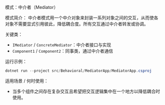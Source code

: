 模式：中介者（Mediator）

模式简介：
中介者模式用一个中介对象来封装一系列对象之间的交互，从而使各对象不需要显式引用彼此，降低耦合度。所有交互通过中介者转发或协调。

关键类：
- `IMediator` / `ConcreteMediator`：中介者接口与实现
- `Component1` / `Component2`：同事类，通过中介者通信

运行示例：
```powershell
dotnet run --project src/Behavioral/MediatorApp/MediatorApp.csproj
```

适用场景 / 何时使用：
- 当多个组件之间存在复杂交互且希望把交互逻辑集中在一个地方以降低耦合时使用。